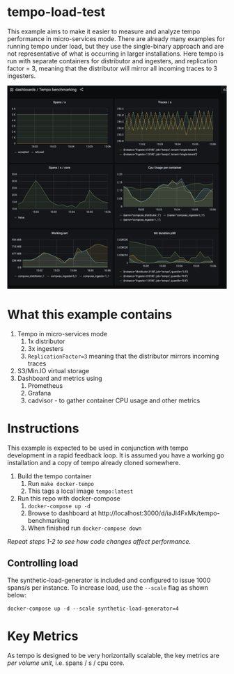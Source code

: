# tempo-load-test

This example aims to make it easier to measure and analyze tempo performance in
micro-services mode.  There are already many examples for running tempo under
load, but they use the single-binary approach and are not representative of
what is occurring in larger installations.  Here tempo is run with separate
containers for distributor and ingesters, and replication factor = 3, meaning
that the distributor will mirror all incoming traces to 3 ingesters.

![dashboard](./dashboard.png)

# What this example contains

1. Tempo in micro-services mode
   1. 1x distributor
   1. 3x ingesters
   1. `ReplicationFactor=3` meaning that the distributor mirrors incoming traces
1. S3/Min.IO virtual storage
1. Dashboard and metrics using
   1. Prometheus
   1. Grafana
   1. cadvisor - to gather container CPU usage and other metrics

# Instructions

This example is expected to be used in conjunction with tempo development in a
rapid feedback loop. It is assumed you have a working go installation and a
copy of tempo already cloned somewhere.

1. Build the tempo container
   1. Run `make docker-tempo`
   1. This tags a local image `tempo:latest`
1. Run this repo with docker-compose
   1. `docker-compose up -d`
   1. Browse to dashboard at http://localhost:3000/d/iaJI4FxMk/tempo-benchmarking
   1. When finished run `docker-compose down`

_Repeat steps 1-2 to see how code changes affect performance._

## Controlling load

The synthetic-load-generator is included and configured to issue 1000 spans/s per instance.
To increase load, use the `--scale` flag as shown below:

```
docker-compose up -d --scale synthetic-load-generator=4
```

# Key Metrics

As tempo is designed to be very horizontally scalable, the key metrics are _per volume unit_, i.e. spans / s / cpu core.
